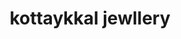 ---
title: "kottaykkal jewllery"
url: /muvattupuzha-ernakulam/kottaykkal-jewllery/
shop: Schmuck
---